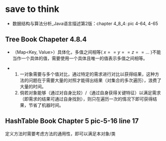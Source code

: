 # save to think
- 数据结构与算法分析_Java语言描述第2版：chapter 4_8_4: pic 4-64, 4-65

## Tree Book Chapeter 4.8.4
- （Map<Key, Value>）具体化，多值之间相等( $x==y==z==...$ )不能当作一个具体的值，需要使用一个具体且唯一的值表示多值之间相等。

- 1. 一对象需要与多个值对比，通过特定的需求进行对比以获得结果，这种方法的问题在于需要大量的对照才能得出结果（对集合的多次遍历），浪费了大量的时间。
  2. 倘若对象能够（通过对自身比较）/（通过自身获得关键特征）以满足需求（即需求的结果可通过自身找到），则只在遍历一次的情况下即可获得结果，节省了机器时间。

## HashTable Book Chapter 5 pic-5-16 line 17
定义方法时需要考虑方法的通用性，即可以满足本对象/类
